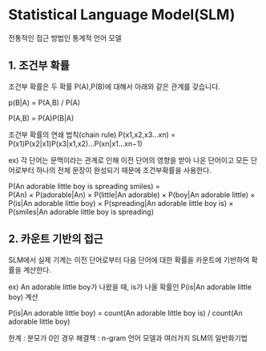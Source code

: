 # Statistical Language Model(SLM)

전통적인 접근 방법인 통계적 언어 모델

## 1. 조건부 확률

조건부 확률은 두 확률 P(A),P(B)에 대해서 아래와 같은 관계를 갖습니다.

p(B|A) = P(A,B) / P(A)

P(A,B) = P(A)P(B|A)

조건부 확률의 연쇄 법칙(chain rule)
P(x1,x2,x3...xn) = P(x1)P(x2|x1)P(x3|x1,x2)...P(xn|x1...xn−1)

ex) 각 단어는 문맥이라는 관계로 인해 이전 단어의 영향을 받아 나온 단어이고 모든 단어로부터 하나의 전체 문장이 완성되기 때문에 조건부확률을 사용한다.

P(An adorable little boy is spreading smiles) = <br/>
P(An) × P(adorable|An) × P(little|An adorable) × P(boy|An adorable little) × P(is|An adorable little boy) × P(spreading|An adorable little boy is) × P(smiles|An adorable little boy is spreading)

## 2. 카운트 기반의 접근

SLM에서 실제 기계는 이전 단어로부터 다음 단어에 대한 확률을 카운트에 기반하여 확률을 계산한다.

ex) An adorable little boy가 나왔을 때, is가 나올 확률인 P(is|An adorable little boy) 계산

P(is|An adorable little boy) = count(An adorable little boy is) / count(An adorable little boy)

한계 : 분모가 0인 경우
해결책 : n-gram 언어 모델과 여러가지 SLM의 일반화기법
